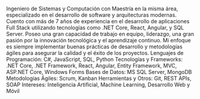 Ingeniero de Sistemas y Computación con Maestría en la misma área, especializado en el desarrollo de software 
y arquitecturas modernas. Cuento con más de 7 años de experiencia en el desarrollo de aplicaciones Full Stack utilizando tecnologías como .NET Core, React, Angular, y SQL Server. 
Poseo una gran capacidad de trabajo en equipo, liderazgo, una gran pasión por la innovación tecnológica y el aprendizaje continuo. 
Mi enfoque es siempre implementar buenas prácticas de desarrollo y metodologías ágiles para asegurar la calidad y el éxito de los proyectos.
Lenguajes de Programación: C#, JavaScript, SQL, Python
Tecnologías y Frameworks: .NET Core, .NET Framework, React, Angular, Entity Framework, MVC, ASP.NET Core, Windows Forms
Bases de Datos: MS SQL Server, MongoDB
Metodologías Ágiles: Scrum, Kanban
Herramientas y Otros: Git, REST APIs, SOAP
Intereses: Inteligencia Artificial, Machine Learning, Desarrollo Web y Móvil
